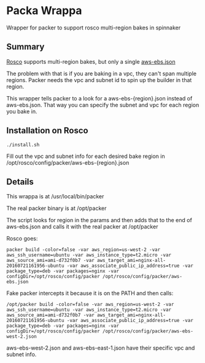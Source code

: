 # Packa Wrappa
Wrapper for packer to support rosco multi-region bakes in spinnaker

## Summary

[Rosco](https://github.com/spinnaker/rosco) supports multi-region bakes, but only a single [aws-ebs.json](https://github.com/spinnaker/rosco/blob/master/rosco-web/config/packer/aws-ebs.json)

The problem with that is if you are baking in a vpc, they can't span multiple regions. Packer needs the vpc and subnet id to spin up the builder in that region.

This wrapper tells packer to a look for a aws-ebs-{region}.json instead of aws-ebs.json. That way you can specify the subnet and vpc for each region you bake in.

## Installation on Rosco
```
./install.sh
```

Fill out the vpc and subnet info for each desired bake region in /opt/rosco/config/packer/aws-ebs-{region}.json

## Details
This wrappa is at /usr/local/bin/packer
 
The real packer binary is at /opt/packer

The script looks for region in the params and then adds that to the end of aws-ebs.json and calls it with the real packer at /opt/packer

Rosco goes:
```
packer build -color=false -var aws_region=us-west-2 -var aws_ssh_username=ubuntu -var aws_instance_type=t2.micro -var aws_source_ami=ami-d732f0b7 -var aws_target_ami=nginx-all-20160721161956-ubuntu -var aws_associate_public_ip_address=true -var package_type=deb -var packages=nginx -var configDir=/opt/rosco/config/packer /opt/rosco/config/packer/aws-ebs.json
```
Fake packer intercepts it because it is on the PATH and then calls:
```
/opt/packer build -color=false -var aws_region=us-west-2 -var aws_ssh_username=ubuntu -var aws_instance_type=t2.micro -var aws_source_ami=ami-d732f0b7 -var aws_target_ami=nginx-all-20160721161956-ubuntu -var aws_associate_public_ip_address=true -var package_type=deb -var packages=nginx -var configDir=/opt/rosco/config/packer /opt/rosco/config/packer/aws-ebs-west-2.json
```
aws-ebs-west-2.json and aws-ebs-east-1.json have their specific vpc and subnet info.